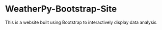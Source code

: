 # WeatherPy-Bootstrap-Site
This is a website built using Bootstrap to interactively display data analysis.

